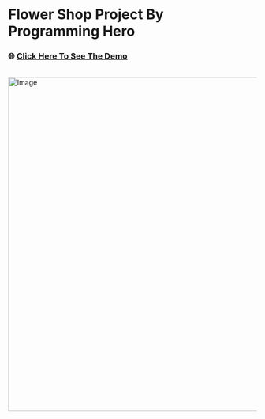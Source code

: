 # Flower Shop Project By Programming Hero

### 🌐 [Click Here To See The Demo](https://abrarulrhythm.github.io/flower-shop/)
<br>
<img width="1200" height="676" alt="Image" src="https://github.com/user-attachments/assets/de5f3bb6-d69a-4dfb-801f-c21ea36d4062" />